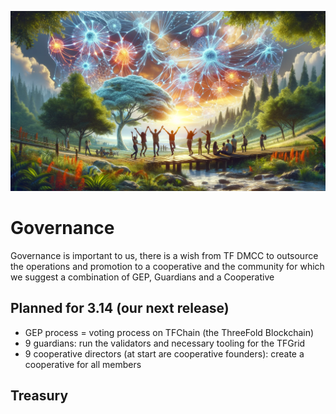 ![alt text](governance.png)

# Governance

Governance is important to us, there is a wish from TF DMCC to outsource the operations and promotion to a cooperative and the community for which we suggest a combination of GEP, Guardians and a Cooperative

## Planned for 3.14 (our next release)

- GEP process = voting process on TFChain (the ThreeFold Blockchain)
- 9 guardians: run the validators and necessary tooling for the TFGrid
- 9 cooperative directors (at start are cooperative founders): create a cooperative for all members

## Treasury

